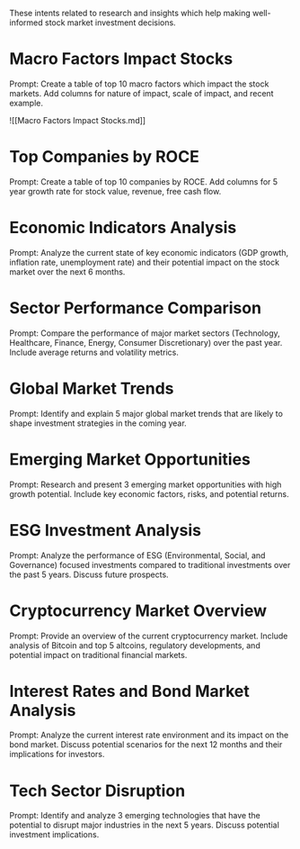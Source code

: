 These intents related to research and insights which help making well-informed stock market investment decisions.

# Macro Factors Impact Stocks

Prompt: Create a table of top 10 macro factors which impact the stock markets. Add columns for nature of impact, scale of impact, and recent example.

![[Macro Factors Impact Stocks.md]]

# Top Companies by ROCE

Prompt: Create a table of top 10 companies by ROCE. Add columns for 5 year growth rate for stock value, revenue, free cash flow.


# Economic Indicators Analysis

Prompt: Analyze the current state of key economic indicators (GDP growth, inflation rate, unemployment rate) and their potential impact on the stock market over the next 6 months.


# Sector Performance Comparison

Prompt: Compare the performance of major market sectors (Technology, Healthcare, Finance, Energy, Consumer Discretionary) over the past year. Include average returns and volatility metrics.


# Global Market Trends

Prompt: Identify and explain 5 major global market trends that are likely to shape investment strategies in the coming year.


# Emerging Market Opportunities

Prompt: Research and present 3 emerging market opportunities with high growth potential. Include key economic factors, risks, and potential returns.


# ESG Investment Analysis

Prompt: Analyze the performance of ESG (Environmental, Social, and Governance) focused investments compared to traditional investments over the past 5 years. Discuss future prospects.


# Cryptocurrency Market Overview

Prompt: Provide an overview of the current cryptocurrency market. Include analysis of Bitcoin and top 5 altcoins, regulatory developments, and potential impact on traditional financial markets.


# Interest Rates and Bond Market Analysis

Prompt: Analyze the current interest rate environment and its impact on the bond market. Discuss potential scenarios for the next 12 months and their implications for investors.


# Tech Sector Disruption

Prompt: Identify and analyze 3 emerging technologies that have the potential to disrupt major industries in the next 5 years. Discuss potential investment implications.


